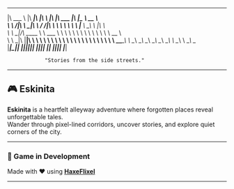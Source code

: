  _______   ________  ___  __    ___  ________   ___  _________  ________     
|\  ___ \ |\   ____\|\  \|\  \ |\  \|\   ___  \|\  \|\___   ___\\   __  \    
\ \   __/|\ \  \___|\ \  \/  /|\ \  \ \  \\ \  \ \  \|___ \  \_\ \  \|\  \   
 \ \  \_|/_\ \_____  \ \   ___  \ \  \ \  \\ \  \ \  \   \ \  \ \ \   __  \  
  \ \  \_|\ \|____|\  \ \  \\ \  \ \  \ \  \\ \  \ \  \   \ \  \ \ \  \ \  \ 
   \ \_______\____\_\  \ \__\\ \__\ \__\ \__\\ \__\ \__\   \ \__\ \ \__\ \__\
    \|_______|\_________\|__| \|__|\|__|\|__| \|__|\|__|    \|__|  \|__|\|__|
             \|_________|    

                "Stories from the side streets."

                
---

## 🎮 Eskinita

**Eskinita** is a heartfelt alleyway adventure where forgotten places reveal unforgettable tales.  
Wander through pixel-lined corridors, uncover stories, and explore quiet corners of the city.

---

### 🚧 Game in Development  
Made with ❤️ using **[HaxeFlixel](https://haxeflixel.com)**

---

                                                
                                                                        
